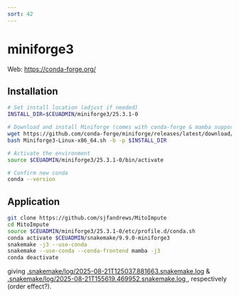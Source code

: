 ```yaml
---
sort: 42
---
```


# miniforge3

Web: <https://conda-forge.org/>

## Installation

```bash
# Set install location (adjust if needed)
INSTALL_DIR=$CEUADMIN/miniforge3/25.3.1-0

# Download and install Miniforge (comes with conda-forge & mamba support)
wget https://github.com/conda-forge/miniforge/releases/latest/download/Miniforge3-Linux-x86_64.sh
bash Miniforge3-Linux-x86_64.sh -b -p $INSTALL_DIR

# Activate the environment
source $CEUADMIN/miniforge3/25.3.1-0/bin/activate

# Confirm new conda
conda --version
```

## Application

```bash
git clone https://github.com/sjfandrews/MitoImpute
cd MitoImpute
source $CEUADMIN/miniforge3/25.3.1-0/etc/profile.d/conda.sh
conda activate $CEUADMIN/snakemake/9.9.0-miniforge3
snakemake -j3 --use-conda
snakemake --use-conda --conda-frontend mamba -j3
conda deactivate
```

giving [.snakemake/log/2025-08-21T125037.881663.snakemake.log](../Python/files/2025-08-21T125037.881663.snakemake.log) & [.snakemake/log/2025-08-21T155619.469952.snakemake.log
](../Python/files/2025-08-21T155619.469952.snakemake.log), respectively (order effect?).
